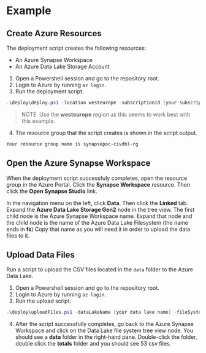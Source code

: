 # Example

## Create Azure Resources

The deployment script creates the following resources:

- An Azure Synapse Workspace
- An Azure Data Lake Storage Account

1. Open a Powershell session and go to the repository root.
2. Login to Azure by running `az login`.
3. Run the deployment script.

```powershell
.\deploy\deploy.ps1 -location westeurope -subscriptionId [your subscription id]
```

> NOTE: Use the **westeurope** region as this seems to work best with this example.

4. The resource group that the script creates is shown in the script output.

```bash
Your resource group name is synapsepoc-civdbl-rg
```

## Open the Azure Synapse Workspace

When the deployment script successfuly completes, open the resource group in the Azure Portal. Click the **Synapse Workspace** resource. Then click the **Open Synapse Studio** link.

In the navigation menu on the left, click **Data**. Then click the **Linked** tab. Expand the **Azure Data Lake Storage Gen2** node in the tree view. The first child node is the Azure Synapse Workspace name. Expand that node and the child node is the name of the Azure Data Lake Filesystem (the name ends in **fs**) Copy that name as you will need it in order to upload the data files to it.

## Upload Data Files

Run a script to upload the CSV files located in the `data` folder to the Azure Data Lake.

1. Open a Powershell session and go to the repository root.
2. Login to Azure by running `az login`.
3. Run the upload script.

```powershell
.\deploy\uploadFiles.ps1 -dataLakeName [your data lake name] -fileSystemName [your data lake file system name] -resourceGroupName [your resource group name] -subscriptionId [your subscription id]
```

4. After the script successfully completes, go back to the Azure Synapse Workspace and click on the Data Lake file system tree view node. You should see a **data** folder in the right-hand pane. Double-click the folder, double click the **totals** folder and you should see 53 csv files.
